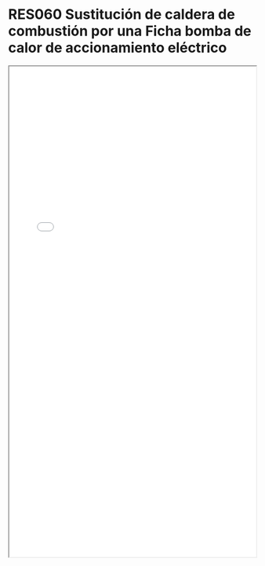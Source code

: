 # RES060  Sustitución de caldera de combustión por una Ficha bomba de calor de accionamiento eléctrico

<iframe src="../RES060  Sustitución de caldera de combustión por una Ficha bomba de calor de accionamiento eléctrico.pdf" width="100%" height="1000px"></iframe>
